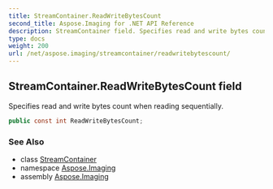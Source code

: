 ```yaml
---
title: StreamContainer.ReadWriteBytesCount
second_title: Aspose.Imaging for .NET API Reference
description: StreamContainer field. Specifies read and write bytes count when reading sequentially
type: docs
weight: 200
url: /net/aspose.imaging/streamcontainer/readwritebytescount/
---
```

## StreamContainer.ReadWriteBytesCount field

Specifies read and write bytes count when reading sequentially.

```csharp
public const int ReadWriteBytesCount;
```

### See Also

* class [StreamContainer](../)
* namespace [Aspose.Imaging](../../streamcontainer/)
* assembly [Aspose.Imaging](../../../)


